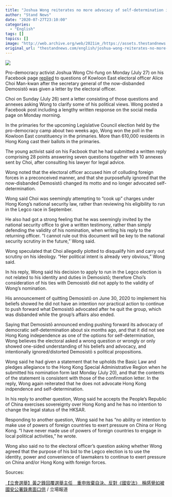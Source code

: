 ```yaml
---
title: "Joshua Wong reiterates no more advocacy of self-determination in reply to electoral officer's letter"
author: "Stand News"
date: "2020-07-27T23:10:00"
categories:
  - "English"
tags: []
topics: []
image: "http://web.archive.org/web/2021im_/https://assets.thestandnews.com/media/photos/yuen-17_SyJsr.png"
original_url: "thestandnews.com/english/joshua-wong-reiterates-no-more-advocacy-of-self-determination-in-reply-to-electoral-officer-s-letter"
---
```

![](http://web.archive.org/web/2021im_/https://assets.thestandnews.com/media/photos/yuen-17_SyJsr.png)

Pro-democracy activist Joshua Wong Chi-fung on Monday (July 27) on his Facebook page [replied](http://web.archive.org/web/20210929050048/http://www.facebook.com/200976479994868/posts/3185147718244381/?d=n) to questions of Kowloon East electoral officer Alice Choi Man-kwan after the secretary general of the now-disbanded Demosistō was given a letter by the electoral officer. 

Choi on Sunday (July 26) sent a letter consisting of those questions and annexes asking Wong to clarify some of his political views. Wong posted a Facebook post including a lengthy written response on the social media page on Monday morning.

In the primaries for the upcoming Legislative Council election held by the pro-democracy camp about two weeks ago, Wong won the poll in the Kowloon East constituency in the primaries. More than 610,000 residents in Hong Kong cast their ballots in the primaries.

The young activist said on his Facbook that he had submitted a written reply comprising 28 points answering seven questions together with 10 annexes sent by Choi, after consulting his lawyer for legal advice.

Wong noted that the electoral officer accused him of colluding foreign forces in a preconceived manner, and that she purposefully ignored that the now-disbanded Demosistō changed its motto and no longer advocated self-determination.

Wong said Choi was seemingly attempting to “cook up” charges under Hong Kong’s national security law, rather than reviewing his eligibility to run in the Legco race in September.

He also had got a strong feeling that he was seemingly invited by the national security office to give a written testimony, rather than simply defending the validity of his nomination, when writing his reply to the returning officer. "I cannot rule out this document will be key to the national security scrutiny in the future,” Wong said.

Wong speculated that Choi allegedly plotted to disqualify him and carry out scrutiny on his ideology. “Her political intent is already very obvious,” Wong said.

In his reply, Wong said his decision to apply to run in the Legco election is not related to his identity and duties in Demosistō; therefore Choi’s consideration of his ties with Demosistō did not apply to the validity of Wong’s nomination.

His announcement of quitting Demosistō on June 30, 2020 to implement his beliefs showed he did not have an intention nor practical action to continue to push forward what Demosistō advocated after he quit the group, which was disbanded while the group’s affairs also ended.

Saying that Demosistō announced ending pushing forward its advocacy of democratic self-determination about six months ago, and that it did not see Hong Kong independence as one of the options for self-determination, Wong believes the electoral asked a wrong question or wrongly or only showed one-sided understanding of his beliefs and advocacy, and intentionally ignored/distorted Demosistō s political propositions.

Wong said he had given a statement that he upholds the Basic Law and pledges allegiance to the Hong Kong Special Administrative Region when he submitted his nomination form last Monday (July 20), and that the contents of the statement is consistent with those of the confirmation letter. In the reply, Wong again reiterated that he does not advocate Hong Kong indpendence and self-determination.

In his reply to another question, Wong said he accepts the People’s Republic of China exercises sovereignty over Hong Kong and he has no intention to change the legal status of the HKSAR.

Responding to another question, Wong said he has “no ability or intention to make use of powers of foreign countries to exert pressure on China or Hong Kong. “I have never made use of powers of foreign countries to engage in local political activities,” he wrote.

Wong also said no to the electoral officer’s question asking whether Wong agreed that the purpose of his bid to the Legco election is to use the identity, power and convenience of lawmakers to continue to exert pressure on China and/or Hong Kong with foreign forces.

Sources:

[【立會選舉】黃之鋒回覆選舉主任　重申放棄自決、反對《國安法》　稱感覺如被國安公署錄書面口供](../../politics/%E7%AB%8B%E6%9C%83%E9%81%B8%E8%88%89-%E9%BB%83%E4%B9%8B%E9%8B%92%E5%9B%9E%E8%A6%86%E9%81%B8%E8%88%89%E4%B8%BB%E4%BB%BB-%E9%87%8D%E7%94%B3%E6%94%BE%E6%A3%84%E8%87%AA%E6%B1%BA-%E5%8F%8D%E5%B0%8D-%E5%9C%8B%E5%AE%89%E6%B3%95-%E7%A8%B1%E6%84%9F%E8%A6%BA%E5%A6%82%E8%A2%AB%E5%9C%8B%E5%AE%89%E5%85%AC%E7%BD%B2%E9%8C%84%E6%9B%B8%E9%9D%A2%E5%8F%A3%E4%BE%9B/) / 立場報道